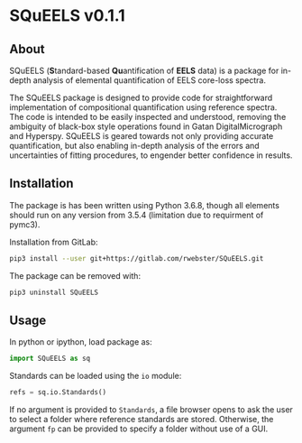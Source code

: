 SQuEELS v0.1.1
====

About
----

SQuEELS (**S**tandard-based **Qu**antification of **EELS** data) is a package for in-depth analysis of elemental quantification of EELS core-loss spectra.

The SQuEELS package is designed to provide code for straightforward implementation of compositional quantification using reference spectra.  The code is intended to be easily inspected and understood, removing the ambiguity of black-box style operations found in Gatan DigitalMicrograph and Hyperspy.  SQuEELS is geared towards not only providing accurate quantification, but also enabling in-depth analysis of the errors and uncertainties of fitting procedures, to engender better confidence in results.

Installation
----

The package is has been written using Python 3.6.8, though all elements should run on any version from 3.5.4 (limitation due to requirment of pymc3).

Installation from GitLab:

```bash
pip3 install --user git+https://gitlab.com/rwebster/SQuEELS.git
```

The package can be removed with:

```bash
pip3 uninstall SQuEELS
```

Usage
----

In python or ipython, load package as:

```python
import SQuEELS as sq
```

Standards can be loaded using the `io` module:

```python
refs = sq.io.Standards()
```

If no argument is provided to `Standards`, a file browser opens to ask the user to select a folder where reference standards are stored.  Otherwise, the argument `fp` can be provided to specify a folder without use of a GUI.
